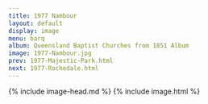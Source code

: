 ```yaml
---
title: 1977 Nambour
layout: default
display: image
menu: barq
album: Queensland Baptist Churches from 1851 Album
image: 1977-Nambour.jpg
prev: 1977-Majestic-Park.html
next: 1977-Rochedale.html
---
```

{% include image-head.md %}
{% include image.html %}